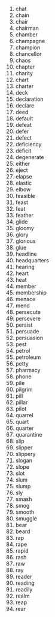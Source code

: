 1. chat
2. chain
3. chair
4. chairman
5. chamber
6. champagne
7. champion
8. chancellor
9. chaos
10. chapter
11. charity
12. chart
13. charter
14. deck
15. declaration
16. declare
17. deed
18. default
19. defeat
20. defer
21. defect
22. deficiency
23. deficit
24. degenerate
25. either
26. eject
27. elapse
28. elastic
29. elbow
30. feasible
31. feast
32. feat
33. feather
34. glide
35. gloomy
36. glory
37. glorious
38. glue
39. headline
40. headquarters
41. hearing
42. heart
43. heat
44. member
45. membership
46. menace
47. mend
48. persecute
49. persevere
50. persist
51. persuade
52. persuasion
53. pest
54. petrol
55. petroleum
56. petty
57. pharmacy
58. phone
59. pile
60. pilgrim
61. pill
62. pillar
63. pilot
64. quarrel
65. quart
66. quarter
67. quarantine
68. slip
69. slipper
70. slippery
71. slogan
72. slope
73. slot
74. slum
75. slump
76. sly
77. smash
78. smog
79. smooth
80. smuggle
81. bear
82. beard
83. rap
84. rape
85. rapid
86. rash
87. raw
88. ray
89. reader
90. reading
91. readily
92. realm
93. reap
94. rear